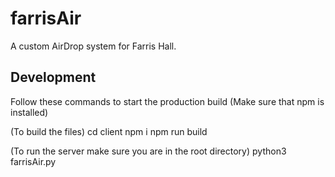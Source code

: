 # farrisAir
A custom AirDrop system for Farris Hall.

## Development
Follow these commands to start the production build
(Make sure that npm is installed)

(To build the files)
cd client
npm i
npm run build

(To run the server make sure you are in the root directory)
python3 farrisAir.py
